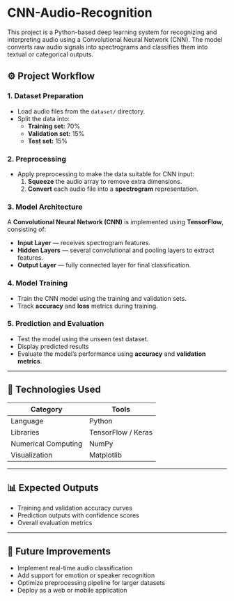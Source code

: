 # CNN-Audio-Recognition
This project is a Python-based deep learning system for recognizing and interpreting audio using a Convolutional Neural Network (CNN).   The model converts raw audio signals into spectrograms and classifies them into textual or categorical outputs.

## ⚙️ Project Workflow

### 1. Dataset Preparation
- Load audio files from the `dataset/` directory.  
- Split the data into:
  - **Training set:** 70%  
  - **Validation set:** 15%  
  - **Test set:** 15%

### 2. Preprocessing
- Apply preprocessing to make the data suitable for CNN input:
  1. **Squeeze** the audio array to remove extra dimensions.  
  2. **Convert** each audio file into a **spectrogram** representation.

### 3. Model Architecture
A **Convolutional Neural Network (CNN)** is implemented using **TensorFlow**, consisting of:
- **Input Layer** — receives spectrogram features.  
- **Hidden Layers** — several convolutional and pooling layers to extract features.  
- **Output Layer** — fully connected layer for final classification.

### 4. Model Training
- Train the CNN model using the training and validation sets.  
- Track **accuracy** and **loss** metrics during training.

### 5. Prediction and Evaluation
- Test the model using the unseen test dataset.  
- Display predicted results 
- Evaluate the model’s performance using **accuracy** and **validation metrics**.

---

## 🧩 Technologies Used

| Category | Tools |
|-----------|--------|
| Language | Python |
| Libraries | TensorFlow / Keras |
| Numerical Computing | NumPy |
| Visualization | Matplotlib |

---

## 📊 Expected Outputs
 
- Training and validation accuracy curves  
- Prediction outputs with confidence scores  
- Overall evaluation metrics  

---

## 🚀 Future Improvements

- Implement real-time audio classification  
- Add support for emotion or speaker recognition  
- Optimize preprocessing pipeline for larger datasets  
- Deploy as a web or mobile application  

